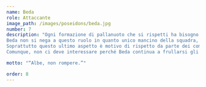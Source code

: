 ```yaml
---
name: Beda
role: Attaccante
image_path: /images/poseidons/beda.jpg
number: 7
description: "Ogni formazione di pallanuoto che si rispetti ha bisogno di un atleta che faccia parlare di sé o che quanto meno si faccia notare all’interno della formazione. 
Beda non si nega a questo ruolo in quanto unico mancino della squadra, giocatore più giovane, ma soprattutto super-atleta dedito a i principi del veganismo. 
Soprattutto questo ultimo aspetto è motivo di rispetto da parte dei compagni di squadra (tutti tranne Albe); non è ancora assolutamente chiaro se la matrice di questo rispetto sia dovuta agli ideali ambientalistici di Beda oppure perché gli altri Poseidon semplicemente non riuscirebbero mai a rinunciare alla carnazza e la vedono come una scelta ascetica. 
Comunque, non ci deve interessare perché Beda continua a frullarsi gli avversari come fa con i ceci quando si prepara l’hummus quotidiano. "

motto: "“Albe, non rompere.”"

order: 8
---
```

